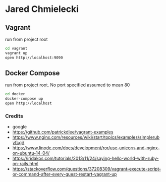 # Jared Chmielecki

## Vagrant
run from project root
```bash 
cd vagrant
vagrant up
open http://localhost:9090
```

## Docker Compose
run from project root. No port specified assumed to mean 80
```bash
cd docker
docker-compose up
open http://localhost
```


### Credits
- google
- https://github.com/patrickdlee/vagrant-examples
- https://www.nginx.com/resources/wiki/start/topics/examples/simplerubyfcgi/
- https://www.linode.com/docs/development/ror/use-unicorn-and-nginx-on-ubuntu-14-04/
- https://iridakos.com/tutorials/2013/11/24/saying-hello-world-with-ruby-on-rails.html
- https://stackoverflow.com/questions/37208309/vagrant-execute-script-or-command-after-every-guest-restart-vagrant-up